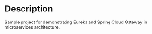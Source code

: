 # Description

Sample project for demonstrating Eureka and Spring Cloud Gateway in microservices architecture.